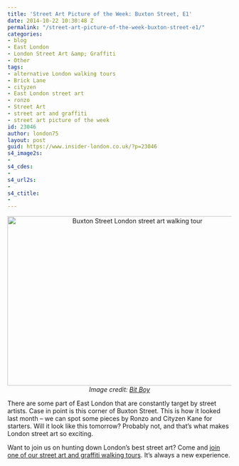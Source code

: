```yaml
---
title: 'Street Art Picture of the Week: Buxton Street, E1'
date: 2014-10-22 10:30:48 Z
permalink: "/street-art-picture-of-the-week-buxton-street-e1/"
categories:
- blog
- East London
- London Street Art &amp; Graffiti
- Other
tags:
- alternative London walking tours
- Brick Lane
- cityzen
- East London street art
- ronzo
- Street Art
- street art and graffiti
- street art picture of the week
id: 23046
author: london75
layout: post
guid: https://www.insider-london.co.uk/?p=23046
s4_image2s:
- 
s4_cdes:
- 
s4_url2s:
- 
s4_ctitle:
- 
---
```


<p style="text-align: center;">
  <a href="/wp-content/uploads/2014/10/Buxton-Street-London-street-art.jpg"><img class="size-full wp-image-23049 aligncenter" src="/wp-content/uploads/2014/10/Buxton-Street-London-street-art.jpg" alt="Buxton Street London street art walking tour" width="569" height="380" /></a><br /> <em>Image credit: <a href="https://www.flickr.com/photos/bitboy/15437028361/in/photolist-pw7NHp-pumV1o-peUgvJ-pwhfLu-pwj3X8-pe39yA-pdqx2e-psoY1u-pcZzeP-puaggx-pcXoZV-pBvxiK-pfs6hU-ptg2Zh-pt1pGp-pbNi1W-pbMSUG-pt1qrv-pt1jkn-pbKSf6-pr3VUm-pskz25-p9J7xo-p9ruvp-p98aUF-pcytQT-ptL7TX-pcyAe4-ptLgrP-pcxxfn-pu1Jf1-pcyBXK-pcxVaq-pcymMe-pu214W-ptn9C8-pbJTWs-ptdfRq-pteSfH-prcCHQ-pbJPkb-pbJ86e-pbK7sC-prcswN-ptcGns-pbKtSv-prc4Yb-prc2wC-pbK7hM-pbJCH9" target="_blank">Bit Boy</a></em>
</p>

<p style="text-align: left;">
  There are some part of East London that are constantly target by street artists. Case in point is this corner of Buxton Street. This is how it looked last month &#8211; we can spot some pieces by Ronzo and Cityzen Kane for starters. Will it look like this tomorrow? Probably not, and that&#8217;s what makes London street art so exciting.
</p>

<p style="text-align: left;">
  Want to join us on hunting down London&#8217;s best street art? Come and <a href="https://www.insider-london.co.uk/tours/street-art-tour-london/" target="_blank">join one of our street art and graffiti walking tours</a>. It&#8217;s always a new experience.
</p>